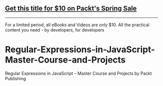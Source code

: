 ## [Get this title for $10 on Packt's Spring Sale](https://www.packt.com/V16449?utm_source=github&utm_medium=packt-github-repo&utm_campaign=spring_10_dollar_2022)
-----
For a limited period, all eBooks and Videos are only $10. All the practical content you need \- by developers, for developers

# Regular-Expressions-in-JavaScript-Master-Course-and-Projects
Regular Expressions in JavaScript – Master Course and Projects by Packt Publishing
